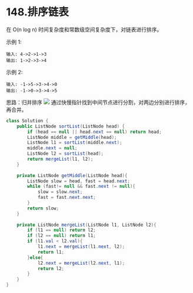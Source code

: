 # 148.排序链表
在 O(n log n) 时间复杂度和常数级空间复杂度下，对链表进行排序。

示例 1:
```
输入: 4->2->1->3
输出: 1->2->3->4
```
示例 2:
```
输入: -1->5->3->4->0
输出: -1->0->3->4->5
```

思路：归并排序
![](https://pic.leetcode-cn.com/8c47e58b6247676f3ef14e617a4686bc258cc573e36fcf67c1b0712fa7ed1699-Picture2.png)
通过快慢指针找到中间节点进行分割，对两边分别进行排序，再合并。

```java
class Solution {
    public ListNode sortList(ListNode head) {
        if (head == null || head.next == null) return head;
        ListNode middle = getMiddle(head);
        ListNode l1 = sortList(middle.next);
        middle.next = null;
        ListNode l2 = sortList(head);
        return mergeList(l1, l2);
    }
    
    private ListNode getMiddle(ListNode head){
        ListNode slow = head, fast = head.next;
        while (fast!= null && fast.next != null){
            slow = slow.next;
            fast = fast.next.next;
        }
        return slow;
    }
    
    private ListNode mergeList(ListNode l1, ListNode l2){
        if (l1 == null) return l2;
        if (l2 == null) return l1;
        if (l1.val < l2.val){
            l1.next = mergeList(l1.next, l2);
            return l1; 
        }else{
            l2.next = mergeList(l2.next, l1);
            return l2;
        }
    }
}
```